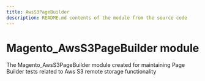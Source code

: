 ```yaml
---
title: AwsS3PageBuilder
description: README.md contents of the module from the source code
---
```


# Magento_AwsS3PageBuilder module

The Magento_AwsS3PageBuilder module created for maintaining Page Builder tests related to Aws S3 remote storage functionality

